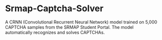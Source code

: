# Srmap-Captcha-Solver
A CRNN (Convolutional Recurrent Neural Network) model trained on 5,000 CAPTCHA samples from the SRMAP Student Portal. The model automatically recognizes and solves CAPTCHAs.
